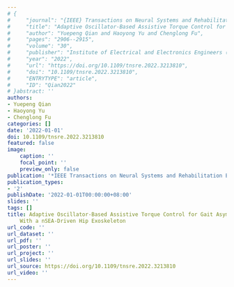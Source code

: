 ```yaml
---
# {
#     "journal": "{IEEE} Transactions on Neural Systems and Rehabilitation Engineering",
#     "title": "Adaptive Oscillator-Based Assistive Torque Control for Gait Asymmetry Correction With a nSEA-Driven Hip Exoskeleton",
#     "author": "Yuepeng Qian and Haoyong Yu and Chenglong Fu",
#     "pages": "2906--2915",
#     "volume": "30",
#     "publisher": "Institute of Electrical and Electronics Engineers ({IEEE})",
#     "year": "2022",
#     "url": "https://doi.org/10.1109/tnsre.2022.3213810",
#     "doi": "10.1109/tnsre.2022.3213810",
#     "ENTRYTYPE": "article",
#     "ID": "Qian2022"
# }abstract: ''
authors:
- Yuepeng Qian
- Haoyong Yu
- Chenglong Fu
categories: []
date: '2022-01-01'
doi: 10.1109/tnsre.2022.3213810
featured: false
image:
    caption: ''
    focal_point: ''
    preview_only: false
publication: '*IEEE Transactions on Neural Systems and Rehabilitation Engineering*'
publication_types:
- '2'
publishDate: '2022-01-01T00:00:00+08:00'
slides: ''
tags: []
title: Adaptive Oscillator-Based Assistive Torque Control for Gait Asymmetry Correction
    With a nSEA-Driven Hip Exoskeleton
url_code: ''
url_dataset: ''
url_pdf: ''
url_poster: ''
url_project: ''
url_slides: ''
url_source: https://doi.org/10.1109/tnsre.2022.3213810
url_video: ''
---
```

